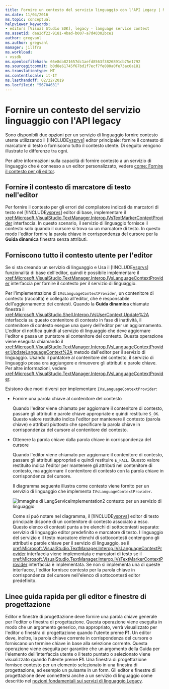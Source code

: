 ```yaml
---
title: Fornire un contesto del servizio linguaggio con l'API Legacy | Microsoft Docs
ms.date: 11/04/2016
ms.topic: conceptual
helpviewer_keywords:
- editors [Visual Studio SDK], legacy - language service context
ms.assetid: daa2df22-9181-4bad-b007-a7d40302bce1
author: gregvanl
ms.author: gregvanl
manager: jillfra
ms.workload:
- vssdk
ms.openlocfilehash: 66e8da821657dc1aefd8563f3826891cb75e1792
ms.sourcegitcommit: b0d8e61745f67bd1f7ecf7fe080a0fe73ac6a181
ms.translationtype: MT
ms.contentlocale: it-IT
ms.lasthandoff: 02/22/2019
ms.locfileid: "56704631"
---
```

# <a name="provide-a-language-service-context-by-using-the-legacy-api"></a>Fornire un contesto del servizio linguaggio con l'API legacy
Sono disponibili due opzioni per un servizio di linguaggio fornire contesto utente utilizzando il [!INCLUDE[vsprvs](../code-quality/includes/vsprvs_md.md)] editor principale: fornire il contesto di marcatore di testo o forniscono tutto il contesto utente. Di seguito vengono illustrate le differenze tra ogni.

 Per altre informazioni sulla capacità di fornire contesto a un servizio di linguaggio che è connesso a un editor personalizzato, vedere [come: Fornire il contesto per gli editor](../extensibility/how-to-provide-context-for-editors.md).

## <a name="provide-text-marker-context-to-the-editor"></a>Fornire il contesto di marcatore di testo nell'editor
 Per fornire il contesto per gli errori del compilatore indicati da marcatori di testo nel [!INCLUDE[vsprvs](../code-quality/includes/vsprvs_md.md)] editor di base, implementare il <xref:Microsoft.VisualStudio.TextManager.Interop.IVsTextMarkerContextProvider> interfaccia. In questo scenario, il servizio di linguaggio fornisce il contesto solo quando il cursore si trova su un marcatore di testo. In questo modo l'editor fornire la parola chiave in corrispondenza del cursore per la **Guida dinamica** finestra senza attributi.

## <a name="provide-all-user-context-to-the-editor"></a>Forniscono tutto il contesto utente per l'editor
 Se si sta creando un servizio di linguaggio e Usa il [!INCLUDE[vsprvs](../code-quality/includes/vsprvs_md.md)] funzionalità di base dell'editor, quindi è possibile implementare il <xref:Microsoft.VisualStudio.TextManager.Interop.IVsLanguageContextProvider> interfaccia per fornire il contesto per il servizio di linguaggio.

 Per l'implementazione di `IVsLanguageContextProvider`, un contenitore di contesto (raccolta) è collegato all'editor, che è responsabile dell'aggiornamento dei contesti. Quando la **Guida dinamica** chiamate finestra il <xref:Microsoft.VisualStudio.Shell.Interop.IVsUserContext.Update%2A> interfaccia su questo contenitore di contesto in fase di inattività, il contenitore di contesto esegue una query dell'editor per un aggiornamento. L'editor di notifica quindi al servizio di linguaggio che deve aggiornare l'editor e passa un puntatore al contenitore del contesto. Questa operazione viene eseguita chiamando il <xref:Microsoft.VisualStudio.TextManager.Interop.IVsLanguageContextProvider.UpdateLanguageContext%2A> metodo dall'editor per il servizio di linguaggio. Usando il puntatore al contenitore del contesto, il servizio di linguaggio possa ora aggiungere e rimuovere gli attributi e parole chiave. Per altre informazioni, vedere <xref:Microsoft.VisualStudio.TextManager.Interop.IVsLanguageContextProvider>.

 Esistono due modi diversi per implementare `IVsLanguageContextProvider`:

- Fornire una parola chiave al contenitore del contesto

   Quando l'editor viene chiamato per aggiornare il contenitore di contesto, passare gli attributi e parole chiave appropriate e quindi restituire `S_OK`. Questo valore restituito indica l'editor per mantenere il contesto (parola chiave) e attributi piuttosto che specificare la parola chiave in corrispondenza del cursore al contenitore del contesto.

- Ottenere la parola chiave dalla parola chiave in corrispondenza del cursore

   Quando l'editor viene chiamato per aggiornare il contenitore di contesto, passare gli attributi appropriati e quindi restituire `E_FAIL`. Questo valore restituito indica l'editor per mantenere gli attributi nel contenitore di contesto, ma aggiornare il contenitore di contesto con la parola chiave in corrispondenza del cursore.

  Il diagramma seguente illustra come contesto viene fornito per un servizio di linguaggio che implementa `IVsLanguageContextProvider`.

  ![Immagine di LangServiceImplementation2](../extensibility/media/vslanguageservice2.gif "vsLanguageService2") contesto per un servizio di linguaggio

  Come si può notare nel diagramma, il [!INCLUDE[vsprvs](../code-quality/includes/vsprvs_md.md)] editor di testo principale dispone di un contenitore di contesto associato a esso. Questo elenco di contesti punta a tre elenchi di sottocontesti separato: servizio di linguaggio editor predefinito e marcatore di testo. I linguaggio del servizio e il testo marcatore elenchi di sottocontesti contengono gli attributi e parole chiave per il servizio di linguaggio, se il <xref:Microsoft.VisualStudio.TextManager.Interop.IVsLanguageContextProvider> interfaccia viene implementata e marcatori di testo se il <xref:Microsoft.VisualStudio.TextManager.Interop.IVsTextMarkerContextProvider> interfaccia è implementata. Se non si implementa una di queste interfacce, l'editor fornisce contesto per la parola chiave in corrispondenza del cursore nell'elenco di sottocontesti editor predefinito.

## <a name="context-guidelines-for-editors-and-designers"></a>Linee guida rapida per gli editor e finestre di progettazione
 Editor e finestre di progettazione deve fornire una parola chiave generale per l'editor o finestra di progettazione. Questa operazione viene eseguita in modo che un argomento generico, ma appropriato, verrà visualizzato per l'editor o finestra di progettazione quando l'utente preme **F1**. Un editor deve, inoltre, la parola chiave corrente in corrispondenza del cursore o forniscano un termine chiave in base alla selezione corrente. Questa operazione viene eseguita per garantire che un argomento della Guida per l'elemento dell'interfaccia utente o il testo puntato o selezionato viene visualizzato quando l'utente preme **F1**. Una finestra di progettazione fornisce contesto per un elemento selezionato in una finestra di progettazione, ad esempio un pulsante in un form. Gli editor e finestre di progettazione deve connettersi anche a un servizio di linguaggio come descritto nel [nozioni fondamentali sui servizi di linguaggio Legacy](../extensibility/internals/legacy-language-service-essentials.md).